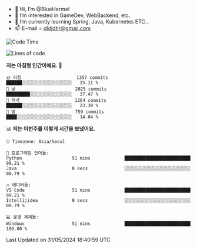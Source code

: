 - 👋 Hi, I’m @BlueHarmel
- 👀 I’m interested in GameDev, WebBackend, etc.
- 🌱 I’m currently learning Spring, Java, Kubernetes ETC...
- 📫 E-mail = dldjdtjr@gmail.com
  <!--START_SECTION:waka-->
![Code Time](http://img.shields.io/badge/Code%20Time-647%20hrs%2059%20mins-blue)

![Lines of code](https://img.shields.io/badge/%EC%A0%80%EB%8A%94%20%EC%97%AC%ED%83%9C%EA%B9%8C%EC%A7%80%20-46.4%20million%20%EC%A4%84%EC%9D%98%20%EC%BD%94%EB%93%9C%EB%A5%BC%20%EC%9E%91%EC%84%B1%ED%96%88%EC%96%B4%EC%9A%94.-blue)

**저는 아침형 인간이에요. 🐤** 

```text
🌞 아침                     1357 commits        ██████░░░░░░░░░░░░░░░░░░░   25.11 % 
🌆 낮　                     2025 commits        █████████░░░░░░░░░░░░░░░░   37.47 % 
🌃 저녁                     1264 commits        ██████░░░░░░░░░░░░░░░░░░░   23.39 % 
🌙 밤　                     759 commits         ████░░░░░░░░░░░░░░░░░░░░░   14.04 % 
```


📊 **저는 이번주를 이렇게 시간을 보냈어요.** 

```text
🕑︎ Timezone: Asia/Seoul

💬 프로그래밍 언어들: 
Python                   51 mins             █████████████████████████   99.21 % 
Java                     0 secs              ░░░░░░░░░░░░░░░░░░░░░░░░░   00.79 % 

🔥 에디터들: 
VS Code                  51 mins             █████████████████████████   99.21 % 
Intellijidea             0 secs              ░░░░░░░░░░░░░░░░░░░░░░░░░   00.79 % 

💻 운영 체제들: 
Windows                  51 mins             █████████████████████████   100.00 % 
```


 Last Updated on 31/05/2024 18:40:59 UTC
<!--END_SECTION:waka-->
<!---
BlueHarmel/BlueHarmel is a ✨ special ✨ repository because its `README.md` (this file) appears on your GitHub profile.
You can click the Preview link to take a look at your changes.
--->

